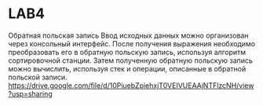 # LAB4
Обратная польская запись
Ввод исходных данных можно организован через консольный интерфейс. После получения выражения необходимо преобразовать его в обратную польскую запись, используя алгоритм сортировочной станции. Затем полученную обратную польскую запись можно вычислить, используя стек и операции, описанные в обратной польской записи. https://drive.google.com/file/d/10PiuebZpiehxjT0VEIVUEAAjNTFlzcNH/view?usp=sharing
